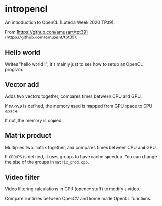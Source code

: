 # intropencl
An introduction to OpenCL (Lutecia Week 2020 TP39).

From [https://github.com/amusant/tpt39](https://github.com/amusant/tpt39).

## Hello world
Writes "hello world !", it's mainly just to see how to setup an OpenCL program.

## Vector add
Adds two vectors together, compares times between CPU and GPU.

If `MAPPED` is defined, the memory used is mapped from GPU space to CPU space.

If not, the memory is copied.

## Matrix product
Multiplies two matrix together, and compares times between CPU and GPU.

If `GROUPS` is defined, it uses groups to have cache speedup. You can change the size of the groups in `matrix_prod.cpp`.

## Video filter
Video filtering calculations in GPU (opencv stuff) to modify a video.

Compare runtimes between OpenCV and home made OpenCL functions.
